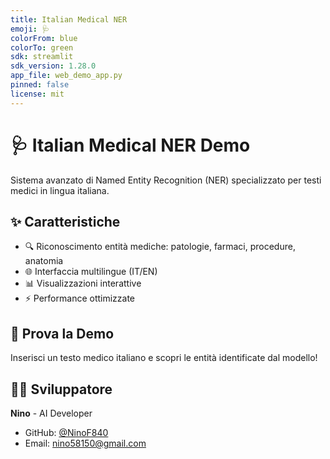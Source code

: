 ```yaml
---
title: Italian Medical NER
emoji: 🩺
colorFrom: blue
colorTo: green
sdk: streamlit
sdk_version: 1.28.0
app_file: web_demo_app.py
pinned: false
license: mit
---
```


# 🩺 Italian Medical NER Demo

Sistema avanzato di Named Entity Recognition (NER) specializzato per testi medici in lingua italiana.

## ✨ Caratteristiche

- 🔍 Riconoscimento entità mediche: patologie, farmaci, procedure, anatomia
- 🌐 Interfaccia multilingue (IT/EN)
- 📊 Visualizzazioni interattive
- ⚡ Performance ottimizzate

## 🚀 Prova la Demo

Inserisci un testo medico italiano e scopri le entità identificate dal modello!

## 👨‍💻 Sviluppatore

**Nino** - AI Developer
- GitHub: [@NinoF840](https://github.com/NinoF840)
- Email: nino58150@gmail.com
